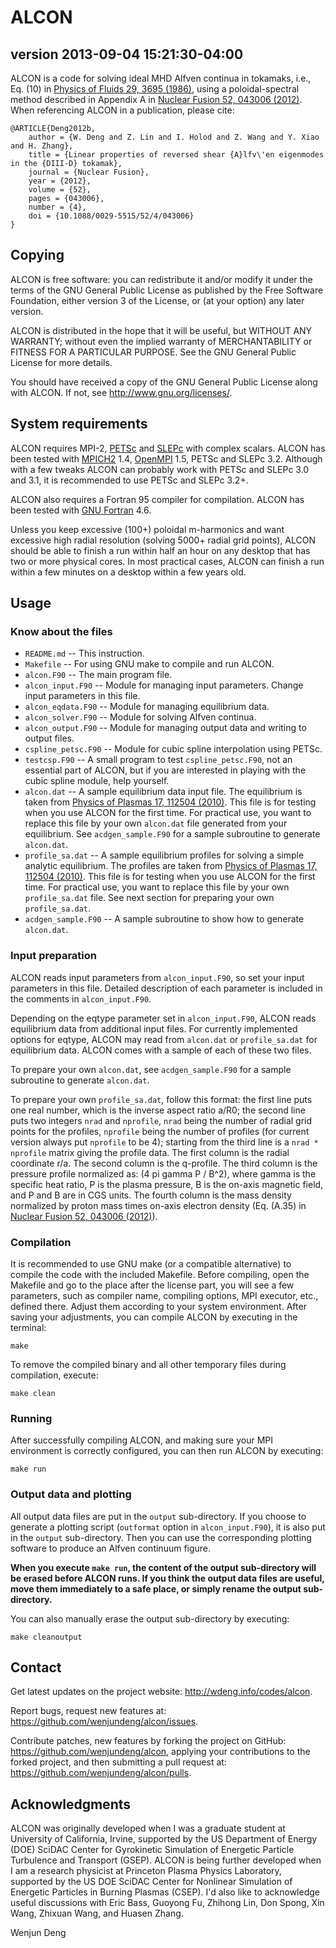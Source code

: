 ALCON
=====
version 2013-09-04 15:21:30-04:00
---------------------------------

ALCON is a code for solving ideal MHD Alfven continua in tokamaks,
i.e., Eq. (10) in
[Physics of Fluids 29, 3695 (1986)](http://dx.doi.org/10.1063/1.865801),
using a poloidal-spectral method described in Appendix A in
[Nuclear Fusion 52, 043006 (2012)](http://wdeng.info/?p=117).
When referencing ALCON in a publication, please cite:

	@ARTICLE{Deng2012b,
		author = {W. Deng and Z. Lin and I. Holod and Z. Wang and Y. Xiao and H. Zhang},
		title = {Linear properties of reversed shear {A}lfv\'en eigenmodes in the {DIII-D} tokamak},
		journal = {Nuclear Fusion},
		year = {2012},
		volume = {52},
		pages = {043006},
		number = {4},
		doi = {10.1088/0029-5515/52/4/043006}
	}


Copying
-------

ALCON is free software: you can redistribute it and/or modify
it under the terms of the GNU General Public License as published by
the Free Software Foundation, either version 3 of the License, or
(at your option) any later version.

ALCON is distributed in the hope that it will be useful,
but WITHOUT ANY WARRANTY; without even the implied warranty of
MERCHANTABILITY or FITNESS FOR A PARTICULAR PURPOSE.  See the
GNU General Public License for more details.

You should have received a copy of the GNU General Public License
along with ALCON.  If not, see <http://www.gnu.org/licenses/>.


System requirements
-------------------

ALCON requires MPI-2, [PETSc](http://www.mcs.anl.gov/petsc/) and
[SLEPc](http://www.grycap.upv.es/slepc/) with complex scalars.  ALCON has been
tested with [MPICH2](http://www.mcs.anl.gov/research/projects/mpich2/) 1.4,
[OpenMPI](http://www.open-mpi.org/) 1.5, PETSc and SLEPc 3.2.  Although with a
few tweaks ALCON can probably work with PETSc and SLEPc 3.0 and 3.1, it is
recommended to use PETSc and SLEPc 3.2+.

ALCON also requires a Fortran 95 compiler for compilation.  ALCON has been
tested with [GNU Fortran](http://gcc.gnu.org/fortran/) 4.6.

Unless you keep excessive (100+) poloidal m-harmonics and want excessive high
radial resolution (solving 5000+ radial grid points), ALCON should be able to
finish a run within half an hour on any desktop that has two or more physical
cores.  In most practical cases, ALCON can finish a run within a few minutes on
a desktop within a few years old.


Usage
-----

### Know about the files

+ `README.md` -- This instruction.
+ `Makefile` -- For using GNU make to compile and run ALCON.
+ `alcon.F90` -- The main program file.
+ `alcon_input.F90` -- Module for managing input parameters. Change input
parameters in this file.
+ `alcon_eqdata.F90` -- Module for managing equilibrium data.
+ `alcon_solver.F90` -- Module for solving Alfven continua.
+ `alcon_output.F90` -- Module for managing output data and writing to output
files.
+ `cspline_petsc.F90` -- Module for cubic spline interpolation using PETSc.
+ `testcsp.F90` -- A small program to test `cspline_petsc.F90`, not an
essential part of ALCON, but if you are interested in playing with the cubic
spline module, help yourself.
+ `alcon.dat` -- A sample equilibrium data input file.  The equilibrium is
taken from [Physics of Plasmas 17, 112504 (2010)](http://wdeng.info/?p=37).
This file is for testing when you use ALCON for the first time.  For practical
use, you want to replace this file by your own `alcon.dat` file generated from
your equilibrium.  See `acdgen_sample.F90` for a sample subroutine to generate
`alcon.dat`.
+ `profile_sa.dat` -- A sample equilibrium profiles for solving a simple
analytic equilibrium.  The profiles are taken from
[Physics of Plasmas 17, 112504 (2010)](http://wdeng.info/?p=37).  This file is
for testing when you use ALCON for the first time.  For practical use, you want
to replace this file by your own `profile_sa.dat` file.  See next section for
preparing your own `profile_sa.dat`.
+ `acdgen_sample.F90` -- A sample subroutine to show how to generate
`alcon.dat`.


### Input preparation

ALCON reads input parameters from `alcon_input.F90`, so set your input
parameters in this file.  Detailed description of each parameter is included in
the comments in `alcon_input.F90`.

Depending on the eqtype parameter set in `alcon_input.F90`, ALCON reads
equilibrium data from additional input files.  For currently implemented
options for eqtype, ALCON may read from `alcon.dat` or `profile_sa.dat` for
equilibrium data.  ALCON comes with a sample of each of these two files.

To prepare your own `alcon.dat`, see `acdgen_sample.F90` for a sample
subroutine to generate `alcon.dat`.

To prepare your own `profile_sa.dat`, follow this format: the first line puts
one real number, which is the inverse aspect ratio a/R0; the second line puts
two integers `nrad` and `nprofile`, `nrad` being the number of radial grid
points for the profiles, `nprofile` being the number of profiles (for current
version always put `nprofile` to be 4); starting from the third line is a
`nrad * nprofile` matrix giving the profile data.  The first column is the radial
coordinate r/a.  The second column is the q-profile.  The third column is the
pressure profile normalized as: (4 pi gamma P / B^2), where gamma is the
specific heat ratio, P is the plasma pressure, B is the on-axis magnetic field,
and P and B are in CGS units.  The fourth column is the mass density normalized
by proton mass times on-axis electron density (Eq. (A.35) in
[Nuclear Fusion 52, 043006 (2012)](http://wdeng.info/?p=117)).


### Compilation

It is recommended to use GNU make (or a compatible alternative) to compile the
code with the included Makefile.  Before compiling, open the Makefile and go to
the place after the license part, you will see a few parameters, such as
compiler name, compiling options, MPI executor, etc., defined there.  Adjust
them according to your system environment.  After saving your adjustments, you
can compile ALCON by executing in the terminal:

	make

To remove the compiled binary and all other temporary files during compilation,
execute:

	make clean


### Running

After successfully compiling ALCON, and making sure your MPI environment is
correctly configured, you can then run ALCON by executing:

	make run


### Output data and plotting

All output data files are put in the `output` sub-directory.  If you choose to
generate a plotting script (`outformat` option in `alcon_input.F90`), it is
also put in the `output` sub-directory.  Then you can use the corresponding
plotting software to produce an Alfven continuum figure.

**When you execute `make run`, the content of the output sub-directory will be
erased before ALCON runs.  If you think the output data files are useful, move
them immediately to a safe place, or simply rename the output sub-directory.**

You can also manually erase the output sub-directory by executing:

	make cleanoutput


Contact
-------

Get latest updates on the project website:
<http://wdeng.info/codes/alcon>.

Report bugs, request new features at:
<https://github.com/wenjundeng/alcon/issues>.

Contribute patches, new features by forking the project on GitHub:
<https://github.com/wenjundeng/alcon>, applying your contributions to the
forked project, and then submitting a pull request at:
<https://github.com/wenjundeng/alcon/pulls>.


Acknowledgments
---------------

ALCON was originally developed when I was a graduate student at University of
California, Irvine, supported by the US Department of Energy (DOE) SciDAC
Center for Gyrokinetic Simulation of Energetic Particle Turbulence and
Transport (GSEP).  ALCON is being further developed when I am a research
physicist at Princeton Plasma Physics Laboratory, supported by the US DOE
SciDAC Center for Nonlinear Simulation of Energetic Particles in Burning
Plasmas (CSEP).  I'd also like to acknowledge useful discussions with Eric
Bass, Guoyong Fu, Zhihong Lin, Don Spong, Xin Wang, Zhixuan Wang, and
Huasen Zhang.

Wenjun Deng

